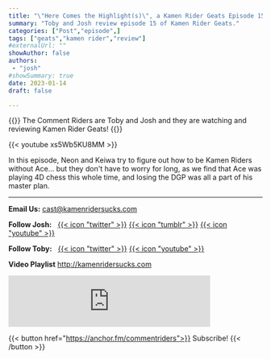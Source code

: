 ```yaml
---
title: "\"Here Comes the Highlight(s)\", a Kamen Rider Geats Episode 15 Review"
summary: "Toby and Josh review episode 15 of Kamen Rider Geats."
categories: ["Post","episode",]
tags: ["geats","kamen rider","review"]
#externalUrl: ""
showAuthor: false
authors:
 - "josh"
#showSummary: true
date: 2023-01-14
draft: false

---
```


{{<lead>}}
The Comment Riders are Toby and Josh and they are watching and reviewing Kamen Rider Geats!
{{</lead>}}

{{< youtube xs5Wb5KU8MM >}}

In this episode, Neon and Keiwa try to figure out how to be Kamen Riders without Ace... but they don't have to worry for long, as we find that Ace was playing 4D chess this whole time, and losing the DGP was all a part of his master plan.

---

**Email Us:** cast@kamenridersucks.com

**Follow Josh:**&nbsp;&nbsp; <a href='https://twitter.com/PrettyDeceJosh'>{{< icon "twitter" >}}</a>&nbsp;<a href='https://prettydecejosh.tumblr.com'>{{< icon "tumblr" >}}</a>&nbsp;<a href='https://www.youtube.com/prettydece'>{{< icon "youtube" >}}</a>

**Follow Toby:**&nbsp;&nbsp; <a href='https://twitter.com/LifeOfTobes'>{{< icon "twitter" >}}</a>&nbsp;<a href='https://www.youtube.com/tobesplays'>{{< icon "youtube" >}}</a>

**Video Playlist** http://kamenridersucks.com

<iframe src="https://anchor.fm/commentriders/embed/episodes/Kamen-Rider-Geats-15---Here-Comes-the-Highlights-e1tfec5" height="102px" width="400px" frameborder="0" scrolling="no"></iframe>

<p>

{{< button href="https://anchor.fm/commentriders">}}
Subscribe!
{{< /button >}}
